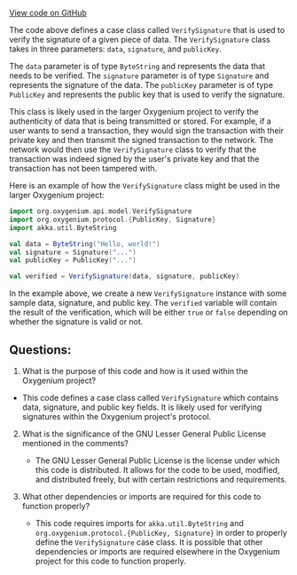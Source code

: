 [View code on GitHub](https://github.com/oxygenium/oxygenium/api/src/main/scala/org/oxygenium/api/model/VerifySignature.scala)

The code above defines a case class called `VerifySignature` that is used to verify the signature of a given piece of data. The `VerifySignature` class takes in three parameters: `data`, `signature`, and `publicKey`. 

The `data` parameter is of type `ByteString` and represents the data that needs to be verified. The `signature` parameter is of type `Signature` and represents the signature of the data. The `publicKey` parameter is of type `PublicKey` and represents the public key that is used to verify the signature.

This class is likely used in the larger Oxygenium project to verify the authenticity of data that is being transmitted or stored. For example, if a user wants to send a transaction, they would sign the transaction with their private key and then transmit the signed transaction to the network. The network would then use the `VerifySignature` class to verify that the transaction was indeed signed by the user's private key and that the transaction has not been tampered with.

Here is an example of how the `VerifySignature` class might be used in the larger Oxygenium project:

```scala
import org.oxygenium.api.model.VerifySignature
import org.oxygenium.protocol.{PublicKey, Signature}
import akka.util.ByteString

val data = ByteString("Hello, world!")
val signature = Signature("...")
val publicKey = PublicKey("...")

val verified = VerifySignature(data, signature, publicKey)
```

In the example above, we create a new `VerifySignature` instance with some sample data, signature, and public key. The `verified` variable will contain the result of the verification, which will be either `true` or `false` depending on whether the signature is valid or not.
## Questions: 
 1. What is the purpose of this code and how is it used within the Oxygenium project?
   - This code defines a case class called `VerifySignature` which contains data, signature, and public key fields. It is likely used for verifying signatures within the Oxygenium project's protocol.
   
2. What is the significance of the GNU Lesser General Public License mentioned in the comments?
   - The GNU Lesser General Public License is the license under which this code is distributed. It allows for the code to be used, modified, and distributed freely, but with certain restrictions and requirements.

3. What other dependencies or imports are required for this code to function properly?
   - This code requires imports for `akka.util.ByteString` and `org.oxygenium.protocol.{PublicKey, Signature}` in order to properly define the `VerifySignature` case class. It is possible that other dependencies or imports are required elsewhere in the Oxygenium project for this code to function properly.